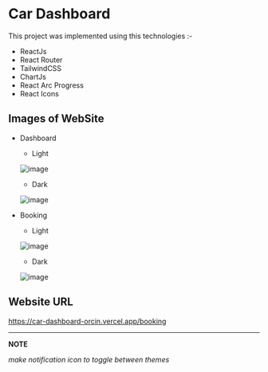 # Car Dashboard

This project was implemented using this technologies :- 
 - ReactJs
 - React Router 
 - TailwindCSS
 - ChartJs
 - React Arc Progress
 - React Icons 
 
 ## Images of WebSite 
 
 - Dashboard 
    * Light
    
    ![image](https://user-images.githubusercontent.com/68183022/210781010-d7ebda8e-9d08-4079-b64f-638aaaeca2c9.png)
    
    * Dark
    
    ![image](https://user-images.githubusercontent.com/68183022/210781074-8217b007-5f01-45b6-aa3f-81e1c0bbcaa7.png)

- Booking 
  * Light 
  
  ![image](https://user-images.githubusercontent.com/68183022/210781132-68b5020e-b445-4820-8c04-61baf4967d27.png)
  
  * Dark 
  
  ![image](https://user-images.githubusercontent.com/68183022/210781171-f1fd2848-0e8f-4314-be27-a438c4ffa1e3.png)

## Website URL 

https://car-dashboard-orcin.vercel.app/booking

------------------------------
__NOTE__

_make notification icon to toggle between themes_
